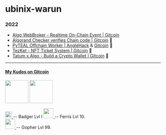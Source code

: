 # ubinix-warun 


### 2022
* [Algo WebBroker - Realtime On-Chain Event | Gitcoin](https://github.com/ubinix-warun/algorand-webbroker) 
* [Algorand Checker verifies Chain code | Gitcoin](https://github.com/ubinix-warun/react-algochecker) 🍻
* [PyTEAL Offchain Worker | AngleHack](https://github.com/ubinix-warun/pyteal-offchain-worker) & [Gitcoin](https://github.com/ubinix-warun/algorand-offchain-worker) 🏅
* [TezKet - NFT Ticket System | Gitcoin](https://gist.github.com/ubinix-warun/fe48b4e72457b59cb01a732b6abde4c0) 🥈
* [Tatum x Algo - Build a Crypto Wallet | Gitcoin](https://github.com/ubinix-warun/react-algomask) 🥇


----

#### [My Kudos on Gitcoin](https://gitcoin.co/ubinix-warun/kudos/)

<a href="https://blockscout.com/xdai/mainnet/tx/0x03ace0431753f65962d6fd7451d74dd6b2dfb9e43aed70924e852b806ce27b9e" ><img src="https://gitcoin-storage-fz4cb2.s3-us-west-2.amazonaws.com/media/uploads/81e85bb2-8ccd-4510-af97-7ac9532b979b_kudos.svg" width="75" height="75"></a> <a href="https://polkadot.network/blog/hello-world-by-polkadot-take-the-challenge/" ><img src="https://gitcoin-storage-fz4cb2.s3-us-west-2.amazonaws.com/media/uploads/5acd587e-87d0-49c3-a781-60132478e6f0_HW_Kudos%20(1).svg" width="75" height="75"> </a>

<a href="https://bitcoin.org/en/" ><img src="https://sett-vision.s3-us-west-2.amazonaws.com/assets/yellow_hat_badger.png" height="22"> </a> -- Badger Lvl I
<a href="https://www.rust-lang.org/" ><img src="https://rustacean.net/assets/rustacean-flat-happy.png" width="32"> </a> -- Ferris Lvl 10. <br/>
<a href="https://go.dev/" ><img src="https://upload.wikimedia.org/wikipedia/commons/d/df/Go_gopher_app_engine_color.jpg" width="32"> </a> -- Gopher Lvl 99.
